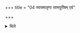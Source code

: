 +++
title = "04 स्वयमातृणा सामपुरीषम् एवं"

+++

<details><summary>थिते</summary>

स्वयमातृणा सामपुरीषम् । एवं विहिता द्वितीया । अपुरीषा तृतीया ४
</details>
